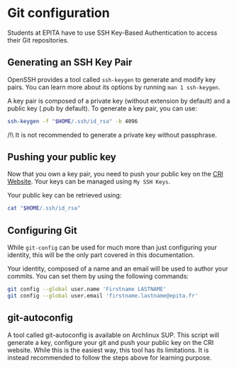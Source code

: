 # Git configuration

Students at EPITA have to use SSH Key-Based Authentication to access their Git
repositories.

## Generating an SSH Key Pair

OpenSSH provides a tool called `ssh-keygen` to generate and modify key pairs.
You can learn more about its options by running `man 1 ssh-keygen`.

A key pair is composed of a private key (without extension by default) and a
public key (.pub by default).
To generate a key pair, you can use:
```bash
ssh-keygen -f "$HOME/.ssh/id_rsa" -b 4096
```
/!\ It is not recommended to generate a private key without passphrase.

## Pushing your public key

Now that you own a key pair, you need to push your public key on the
[CRI Website](https://cri.epita.fr/accounts/profile/). Your keys can be managed
using `My SSH Keys`.

Your public key can be retrieved using:
```bash
cat "$HOME/.ssh/id_rsa"
```

## Configuring Git

While `git-config` can be used for much more than just configuring your
identity, this will be the only part covered in this documentation.

Your identity, composed of a name and an email will be used to author your
commits. You can set them by using the following commands:
```bash
git config --global user.name 'Firstname LASTNAME'
git config --global user.email 'firstname.lastname@epita.fr'
```

## git-autoconfig

A tool called git-autoconfig is available on Archlinux SUP. This script will
generate a key, configure your git and push your public key on the CRI website.
While this is the easiest way, this tool has its limitations. It is instead
recommended to follow the steps above for learning purpose.
